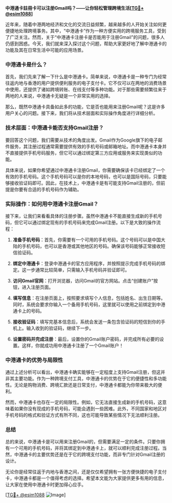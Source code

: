 **中港通卡註冊卡可以注册Gmail吗？——让你轻松管理跨境生活[[TG💪+ @esim1088](https://t.me/s/esim1088)]**

近年来，随着中港两地经济和文化的交流日益频繁，越来越多的人开始关注如何更便捷地处理跨境事务。其中，“中港通卡”作为一种方便实用的跨境服务工具，受到了广泛关注。然而，关于“中港通卡注册卡是否能用于注册Gmail”的问题，很多人仍感到困惑。今天，我们就来深入探讨这个问题，帮助大家更好地了解中港通卡的功能及其在日常生活中可能的应用场景。

### 中港通卡是什么？

首先，我们先来了解一下什么是中港通卡。简单来说，中港通卡是一种专门为经常往返内地与香港的用户提供便利服务的电子支付卡。它不仅可以在两地的消费场景中使用，还提供了诸如跨境转账、在线支付等多种功能。对于那些需要频繁往来于两地的人来说，中港通卡无疑是一个非常实用的选择。

那么，既然中港通卡具备如此多的功能，它是否也能用来注册Gmail呢？这是许多用户关心的问题。接下来，我们将从技术层面和实际操作角度进行详细分析。

### 技术层面：中港通卡能否支持Gmail注册？

要回答这个问题，我们需要从技术的角度出发。Gmail作为Google旗下的电子邮件服务，其注册过程通常需要提供有效的手机号码或邮箱地址。而中港通卡本身并不直接提供手机号码服务，但它可以通过绑定第三方应用或服务来实现类似的功能。

具体来说，如果你希望通过中港通卡注册Gmail，你需要确保该卡已经绑定了一个有效的手机号码。这个手机号码可以是你的本地号码，也可以是国际号码，只要能够接收验证码即可。因此，在技术上，中港通卡是有可能支持Gmail注册的，但前提是你要有合适的手机号码作为辅助。

### 实际操作：如何用中港通卡注册Gmail？

接下来，让我们来看看具体的注册步骤。虽然中港通卡不能直接生成新的手机号码，但它可以通过绑定现有的手机号码来完成Gmail注册。以下是大致的操作流程：

1. **准备手机号码**：首先，你需要有一个可用的手机号码。这个号码可以是中国大陆的手机号码，也可以是香港或其他地区的号码。确保该号码能够正常接收短信验证码。

2. **绑定中港通卡**：登录中港通卡的官方应用程序，并按照提示完成手机号码的绑定。这一步通常比较简单，只需输入手机号码并验证即可。

3. **访问Gmail官网**：打开浏览器，访问Gmail的官方网站。点击“创建账户”按钮，进入注册页面。

4. **填写信息**：在注册页面上，按照要求填写个人信息，包括姓名、出生日期等。同时，系统会要求你输入一个备用手机号码，这里就可以使用之前绑定到中港通卡上的号码。

5. **接收验证码**：填写完基本信息后，系统会发送一条包含验证码的短信到你的手机上。输入收到的验证码，继续下一步。

6. **设置密码并完成注册**：最后，设置你的Gmail账户密码，并完成所有必要的设置。这样，你就成功用中港通卡注册了一个Gmail账户！

### 中港通卡的优势与局限性

通过上述分析可以看出，中港通卡确实能够在一定程度上支持Gmail注册，但这并非其主要功能。作为一种跨境支付工具，中港通卡的优势在于它的便捷性和多功能性。无论是购物消费、跨境汇款还是日常支付，中港通卡都能为你带来极大的便利。

然而，中港通卡也存在一定的局限性。例如，它无法直接生成新的手机号码，这意味着如果你没有现成的手机号码，可能会遇到一些困难。此外，不同国家和地区对手机号码的格式和验证方式有所不同，这也可能导致某些情况下无法顺利注册。

### 总结

总的来说，中港通卡是可以用来注册Gmail的，但需要满足一定的条件。只要你拥有一个可用的手机号码，并将其绑定到中港通卡上，就可以顺利完成注册过程。当然，中港通卡的主要优势还是在于它的跨境支付功能，而非专门针对Gmail注册的设计。

无论你是经常往返于内地与香港之间，还是仅仅希望拥有一张方便快捷的电子支付卡，中港通卡都是一个值得考虑的选择。希望本文能为大家提供更多有用的信息，让大家在使用中港通卡时更加得心应手。

[[TG💪+ @esim1088](https://t.me/s/esim1088) ![Image](https://i.postimg.cc/4NQfJmqS/Snipaste-2025-05-13-00-14-12.png)]
